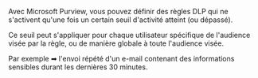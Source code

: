 Avec Microsoft Purview, vous pouvez définir des règles DLP qui ne s'activent qu'une fois un certain seuil d'activité atteint (ou dépassé).

Ce seuil peut s'appliquer pour chaque utilisateur spécifique de l'audience visée par la règle, ou de manière globale à toute l'audience visée.

Par exemple ➡ l'envoi répété d'un e-mail contenant des informations sensibles durant les dernières 30 minutes.